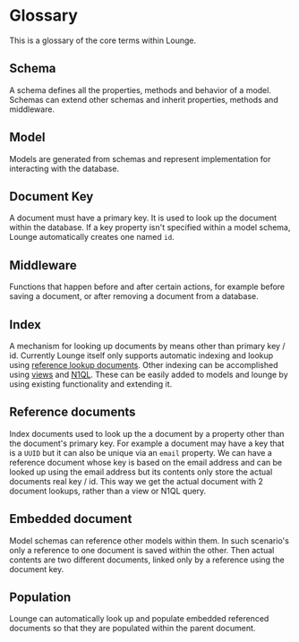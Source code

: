 # Glossary

This is a glossary of the core terms within Lounge.

## Schema

A schema defines all the properties, methods and behavior of a model. Schemas can extend other schemas and inherit
properties, methods and middleware.

## Model

Models are generated from schemas and represent implementation for interacting with the database.

## Document Key

A document must have a primary key. It is used to look up the document within the database. If a key property
isn't specified within a model schema, Lounge automatically creates one named `id`.

## Middleware

Functions that happen before and after certain actions, for example before saving a document, or after removing
a document from a database.

## Index

A mechanism for looking up documents by means other than primary key / id. Currently Lounge itself only supports
automatic indexing and lookup using [reference lookup documents](http://docs.couchbase.com/developer/dev-guide-3.0/lookups.html).
Other indexing can be accomplished using [views](http://developer.couchbase.com/documentation/server/4.5/indexes/cb-view-api.html)
and [N1QL](http://developer.couchbase.com/documentation/server/4.5/indexes/n1ql-in-couchbase.html). These can be easily
added to models and lounge by using existing functionality and extending it.

## Reference documents

Index documents used to look up the a document by a property other than the document's primary key. For example
a document may have a key that is a `UUID` but it can also be unique via an `email` property. We can have a reference
document whose key is based on the email address and can be looked up using the email address but its contents only store
the actual documents real key / id. This way we get the actual document with 2 document lookups, rather than a view
or N1QL query.

## Embedded document

Model schemas can reference other models within them. In such scenario's only a reference to one document is
saved within the other. Then actual contents are two different documents, linked only by a reference using the document
key.

## Population

Lounge can automatically look up and populate embedded referenced documents so that they are populated within the parent
document.
